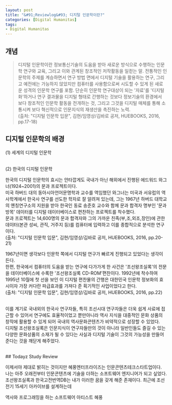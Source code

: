 ```yaml
---
layout: post
title: "&#91;Reviewlog&#93; 디지털 인문학이란?"
categories: [Digital Humanitas]
tags: 
- Digital Humanitas
---
```


## 개념

> 디지털 인문학이란 정보통신기술의 도움을 받아 새로운 방식으로 수행하는 인문학 연구와 교육, 그리고 이와 관계된 창조적인 저작활동을 일컫는 말.
> 전통적인 인문학의 주제를 계승하면서 연구 방법 면에서 디지털 기술을 활용하는 연구, 그리고 예전에는 가능하지 않았지만 컴퓨터를 사용함으로써 시도할 수 있게 된 새로운 성격의 인문학 연구를 포함.
> 단순히 인문학 연구대상이 되는 '자료'를 '디지털화'하거나 연구 결과물을 디지털 형태로 간행하는 것보다 정보기술의 환경에서 보다 창조적인 인문학 활동을 전개하는 것, 그리고 그것을 디지털 매체를 통해 소통시켜 보다 혁신적으로 인문지식의 재생산을 촉진하는 노력.
<br>(출처: "디지털 인문학 입문", 김현/임영상/김바로 공저, HUEBOOKS, 2016, pp.17-18)

## 디지털 인문학의 배경

(1) 세계의 디지털 인문학

<br>
(2) 한국의 디지털 인문학

한국의 디지털 인문학의 효시는 안타깝게도 국내가 아닌 해외에서 진행된 에드워드 와그너(1924~2001)의 문과 프로젝트이다. 
<br>미국 하버드 대의 동아시아언어문명학과 교수를 역임했던 와그너는 미국과 서유럽의 역사학계에서 한국사 연구를 선도한 학자로 잘 알려져 있는데, 그는 1967년 하버드 대학교의 옌칭연구소의 지원을 받아 한국인 동료 송준호 교수와 함께 문과 합격자 명부인 '문과방목' 데이터를 디지털 데이터베이스로 편찬하는 프로젝트를 착수했다. 
<br>문과 프로젝트는 14,600명의 문과 합격자와 그의 가까운 친족(부,조,외조,장인)에 관한 데이터(본관 성씨, 관직, 거주지 등)를 컴퓨터에 입력하고 이를 종합적으로 분석한 연구이다. 
<br>(출처: "디지털 인문학 입문", 김현/임영상/김바로 공저, HUEBOOKS, 2016, pp.20-21)

1967년이면 생각보다 인문학 쪽에서 디지털 연구가 빠르게 진행되고 있었다는 생각이 든다. 
<br>한편, 한국에서 컴퓨터의 도움을 받는 연구에 다가가게 한 사건은 '조선왕조실록'의 전문을 데이터베이스에 수록한 '조선왕조실록 CD-ROM'편찬이다. 1992년에 착수하여 1995년 10월에 첫 선을 보인 이 디지털 편찬물의 간행은 대한민국 인문학 정보화의 효시이자 가장 커다란 파급효과를 가져다 준 획기적인 사업이었다고 한다.
<br>(출처: "디지털 인문학 입문", 김현/임영상/김바로 공저, HUEBOOKS, 2016, pp.22)

<br>이를 계기로 국내외의 한국사 연구자들, 특히 조선시대 연구자들은 더욱 쉽게 사료에 접근할 수 있어서 연구에도 효율적이었고 뿐만아니라 역사 지식을 대중적인 문화 상품의 창작에 활용할 수 있게 되어 국내의 역사문화콘텐츠가 비약적으로 성장할 수 있었다. 
<br>디지털 조선왕조실록은 인문지식이 연구자들만의 것이 아니라 일반인들도 즐길 수 있는 다양한 문화상품의 소재가 될 수 있다는 사실과 디지털 기술이 그것의 가능성을 만들어 준다는 것을 깨닫게 해주었다. 
<br>

<br>
## Todayz Study Review

이제서야 제대로 밝히는 것이지만 혜풍엔터프라이즈는 인문콘텐츠테크스타트업이다. 나는 아주 오래전부터 인문콘텐츠에 기술을 더하는 소프트웨어 엔지니어가 되고 싶었다. 
조선왕조실록과 한국고전번역DB는 내가 이러한 꿈을 갖게 해준 존재이다. 
최근에 조선 전기 15세기 아카이브를 설계하는데 










역사와 프로그래밍을 하는 소프트웨어 아티스트 혜풍

